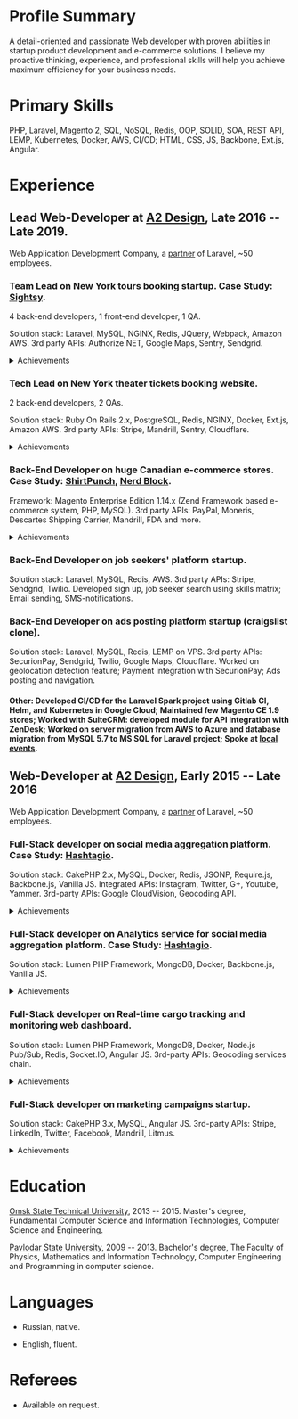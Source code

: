 
Profile Summary
===============

A detail-oriented and passionate Web developer with proven abilities in startup product development and e-commerce solutions. I believe my proactive thinking, experience, and professional skills will help you achieve maximum efficiency for your business needs. 

Primary Skills
==============

PHP, Laravel, Magento 2, SQL, NoSQL, Redis, OOP, SOLID, SOA, REST API, LEMP, Kubernetes, Docker, AWS, CI/CD; HTML, CSS, JS, Backbone, Ext.js, Angular.

Experience
==========

## Lead Web-Developer at [A2 Design](https://www.a2design.biz/), Late 2016 -- Late 2019.

Web Application Development Company, a [partner](https://laravel.com/partners) of Laravel, ~50 employees.

###   Team Lead on New York tours booking startup. Case Study: [Sightsy](https://www.a2design.biz/portfolio/sightsy).

4 back-end developers, 1 front-end developer, 1 QA.

Solution stack: Laravel, MySQL, NGINX, Redis, JQuery, Webpack, Amazon AWS. 3rd party APIs: Authorize.NET, Google Maps, Sentry, Sendgrid. 
<details>
    <summary><span class="achievements">Achievements</span></summary>

---

-   Participated in requirements analysis, continuous planning, and resource management.

-   Designed architecture for a booking system that aggregates data from 8 different APIs. There are no such solutions on the NY tours market.

-   Developed a backend for POS version of the website.

-   Worked on server setup and administration.

-   Performed code reviews and quality checks.

-   Mentored team of back-end developers.

-   The team coped with this task in 6 months.
</details>

### Tech Lead on New York theater tickets booking website.

2 back-end developers, 2 QAs.

Solution stack: Ruby On Rails 2.x, PostgreSQL, Redis, NGINX, Docker, Ext.js, Amazon AWS. 3rd party APIs: Stripe, Mandrill, Sentry, Cloudflare.
<details>
    <summary><span class="achievements"><span class="achievements">Achievements</span></summary>

---

-   Maintained service with more than 10K active Stripe customers.

-   Developed automated tickets reporting which reduced the manual work of employees.

-   Developed a new referral system that attracted new customers.

-   Developed new promo logic for subscriptions that increased income.

-   Implemented zero-downtime deployment.
</details>

###  Back-End Developer on huge Canadian e-commerce stores. Case Study: [ShirtPunch](https://www.thinkforwardmedia.com/portfolio/shirtpunch/), [Nerd Block](https://www.thinkforwardmedia.com/portfolio/nerdblock/).

Framework: Magento Enterprise Edition 1.14.x (Zend Framework based e-commerce system, PHP, MySQL). 3rd party APIs: PayPal, Moneris, Descartes Shipping Carrier, Mandrill, FDA and more.
<details>
    <summary><span class="achievements"><span class="achievements">Achievements</span></summary>

---

-   Worked on a new subscription box that made a profit for the company.

-   Developed a number of modules that significantly saved product costs.

-   Worked on a huge store redesign that has been approved by customers and increased conversion rate.

-   Led and mentored back-end developers.
</details>

### Back-End Developer on job seekers' platform startup.

Solution stack: Laravel, MySQL, Redis, AWS. 3rd party APIs: Stripe, Sendgrid, Twilio. Developed sign up, job seeker search using skills matrix; Email sending, SMS-notifications. 

### Back-End Developer on ads posting platform startup (craigslist clone). 

Solution stack: Laravel, MySQL, Redis, LEMP on VPS. 3rd party APIs: SecurionPay, Sendgrid, Twilio, Google Maps, Cloudflare. Worked on geolocation detection feature; Payment integration with SecurionPay; Ads posting and navigation.

#### Other: Developed CI/CD for the Laravel Spark project using Gitlab CI, Helm, and Kubernetes in Google Cloud; Maintained few Magento CE 1.9 stores; Worked with SuiteCRM: developed module for API integration with ZenDesk; Worked on server migration from AWS to Azure and database migration from MySQL 5.7 to MS SQL for Laravel project; Spoke at [local events](https://vk.com/wall-61592613_1249). 

## Web-Developer at [A2 Design](https://www.a2design.biz/), Early 2015 -- Late 2016

Web Application Development Company, a [partner](https://laravel.com/partners) of Laravel, ~50 employees.

###  Full-Stack developer on social media aggregation platform. Case Study: [Hashtagio](https://www.a2design.biz/portfolio/hashtagio).

Solution stack: CakePHP 2.x, MySQL, Docker, Redis, JSONP, Require.js, Backbone.js, Vanilla JS. Integrated APIs: Instagram, Twitter, G+, Youtube, Yammer. 3rd-party APIs: Google CloudVision, Geocoding API.
<details>
    <summary><span class="achievements"><span class="achievements">Achievements</span></summary>

---

-   Fully maintained SPA on Backbone.js and developed a bunch of features.

-   Developed a mobile version of the social widget, that increased product sales.

-   Developed Node.js service using Twitter Streaming API, that parses replies to the posts on Twitter in real-time. This feature had no analogs in the market.

-   Worked on new algorithms of advertising tiles appearing.
</details>

###  Full-Stack developer on Analytics service for social media aggregation platform. Case Study: [Hashtagio](https://www.a2design.biz/portfolio/hashtagio). 

Solution stack: Lumen PHP Framework, MongoDB, Docker, Backbone.js, Vanilla JS.
<details>
    <summary><span class="achievements"><span class="achievements">Achievements</span></summary>

---

-   Worked on the REST API to collect and show aggregated analytics data.

-   Developed a new analytics dashboard for the main app with charts and filtering.

-   Developed an analytics script similar to GA.

-   Analytics feature made the product more competitive and it has attracted new customers.
</details>

###  Full-Stack developer on Real-time cargo tracking and monitoring web dashboard.

Solution stack: Lumen PHP Framework, MongoDB, Docker, Node.js Pub/Sub, Redis, Socket.IO, Angular JS. 3rd-party APIs: Geocoding services chain.
<details>
    <summary><span class="achievements"><span class="achievements">Achievements</span></summary>

---

-   Developed REST API to collect and show coordinates and metrics from shipping containers.

-   Developed SPA to manage and display telemetry data in real-time.

-   Developed a real-time map that shows containers' location.
</details>

### Full-Stack developer on marketing campaigns startup.

Solution stack: CakePHP 3.x, MySQL, Angular JS. 3rd-party APIs: Stripe, LinkedIn, Twitter, Facebook, Mandrill, Litmus. 
<details>
    <summary><span class="achievements">Achievements</span></summary>

---

-   Developed drag and drop builder for landing pages and email templates (Angular JS SPA). 

-   Worked on automatic posting to social networks like LinkedIn, Twitter, Facebook.
</details>

Education
=========

[Omsk State Technical University](https://omgtu.ru/english/), 2013 -- 2015. Master's degree, Fundamental Computer Science and Information Technologies, Computer Science and Engineering.

[Pavlodar State University](https://tou.edu.kz/en/), 2009 -- 2013. Bachelor's degree, The Faculty of Physics, Mathematics and Information Technology, Computer Engineering and Programming in computer science.

Languages
=========

-   Russian, native.

-   English, fluent.

Referees
========

-   Available on request.